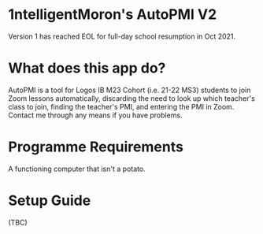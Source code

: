 # 1ntelligentMoron's AutoPMI V2
Version 1 has reached EOL for full-day school resumption in Oct 2021.

# What does this app do?
AutoPMI is a tool for Logos IB M23 Cohort (i.e. 21-22 MS3) students to join Zoom lessons automatically, discarding the need to look up which teacher's class to join, finding the teacher's PMI, and entering the PMI in Zoom. Contact me through any means if you have problems.

# Programme Requirements
A functioning computer that isn't a potato.

# Setup Guide
(TBC)
